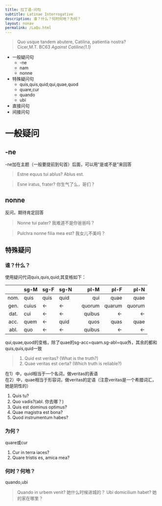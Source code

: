 ```yaml
---
title: 拉丁语-问句
subtitle: Latinae Interrogative 
description: 谁？什么？何时何地？为何？
layout: nonav
permalink: /LaQu.html
---
```



> Quo usque tandem abutere, Catilina, patientia nostra?  
> Cicer,M.T. BC63 *Against Catiline(1.1)*

- 一般疑问句
  - -ne
  - nam
  - nonne
- 特殊疑问句
  - quis,quis,quid;qui,quae,quod
  - quare,cur
  - quando
  - ubi
- 直接问句
- 间接问句

# 一般疑问

## -ne

-ne加在主题（一般要提前到句首）后面，可以用“是或不是”来回答

> Estne equus tui ablus?
> Ablus est.

> Esne iratus, frater?
> 你生气了么，哥们？

## nonne

反问，期待肯定回答

> Nonne tui pater? 我难道不是你爸爸吗？

> Pulchra nonne filia mea est? 我女儿不美吗？

## 特殊疑问

### 谁？什么？

使用疑问代词quis,quis,quid;其变格如下：

|       | sg-M  | sg-F | sg-N |     |   pl-M |   pl-F |   pl-N |
| :---: | :---- | :--- | :--- | --- | -----: | -----: | -----: |
| nom.  | quis  | quis | quid |     |    qui |   quae |   quae |
| gen.  | cuius | ←    | ←    |     | quorum | quarum | quorum |
| dat.  | cui   | ←    | ←    |     | quibus |      ← |      ← |
| acc.  | quem  | ←    | quid |     |   quos |   quas |   quae |
| abl.  | quo   | ←    | ←    |     | quibus |      ← |      ← |

qui,quae,quod的变格，除了quae的sg-acc=quam.sg-abl=qua外，其余的都和quis,quis,quid一致

> 1. Quid est veritas? (What is the truth?)
> 2. Quae veritas est certa? (Which truth is reliable?)

在1）中，quid相当于一个名词，做veritas的表语  
在2）中，quae相当于形容词，做veritas的定语（注意veritas是一个希腊词汇，她是阴性的）

1. Quis tu?
2. Quo vadis?(abl. 你去哪？)
3. Quis est dominus optimus?
4. Quae magistra est bona?
5. Quod instrumentum habes? 

### 为何？

quare或cur

1. Cur in terra iaces?
2. Quare tristis es, amica mea?

### 何时？何地？

quando,ubi

> Quando in urbem venit?
> 她什么时候进城的？
> Ubi domicilium habet?
> 她的家在哪里？
